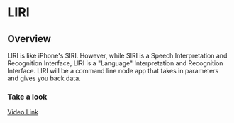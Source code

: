 # LIRI

## Overview

LIRI is like iPhone's SIRI. However, while SIRI is a Speech Interpretation and Recognition Interface, 
LIRI is a "Language" Interpretation and Recognition Interface. 
LIRI will be a command line node app that takes in parameters and gives you back data.


### Take a look

[Video Link](https://drive.google.com/file/d/1J7f9-xgckRSCOWJ6wfc7D8__Xfu8X2T0/view?usp=sharing)
